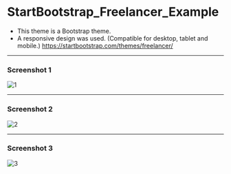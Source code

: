 # StartBootstrap_Freelancer_Example

* This theme is a Bootstrap theme.
* A responsive design was used. (Compatible for desktop, tablet and mobile.)
https://startbootstrap.com/themes/freelancer/
***
### Screenshot 1
![1](https://user-images.githubusercontent.com/47156245/86636648-379dfd80-bfdd-11ea-9c7c-a2d6d6b903c4.png)
***
### Screenshot 2
![2](https://user-images.githubusercontent.com/47156245/86636676-3ff63880-bfdd-11ea-9ba1-d63dfbc957cf.png)
***
### Screenshot 3
![3](https://user-images.githubusercontent.com/47156245/86636687-42f12900-bfdd-11ea-9e0c-5d93a86db5e4.png)
